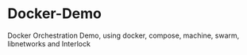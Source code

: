# Docker-Demo
Docker Orchestration Demo, using docker, compose, machine, swarm, libnetworks and Interlock
